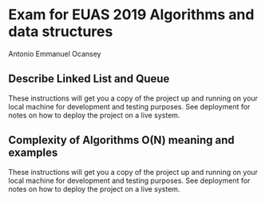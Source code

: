 # Exam for EUAS 2019 Algorithms and data structures

Antonio Emmanuel Ocansey

## Describe Linked List and Queue

These instructions will get you a copy of the project up and running on your local machine for development and testing purposes. See deployment for notes on how to deploy the project on a live system.


## Complexity of Algorithms O(N) meaning and examples

These instructions will get you a copy of the project up and running on your local machine for development and testing purposes. See deployment for notes on how to deploy the project on a live system.